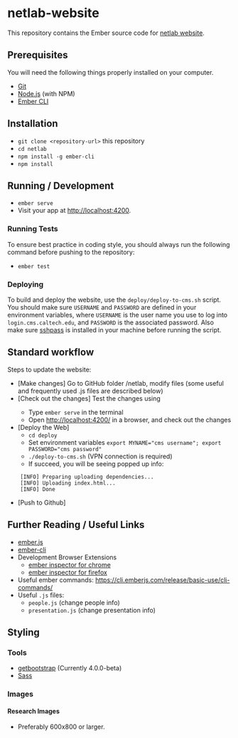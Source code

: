 # netlab-website

This repository contains the Ember source code for [netlab website](http://netlab.caltech.edu).

## Prerequisites

You will need the following things properly installed on your computer.

* [Git](https://git-scm.com/)
* [Node.js](https://nodejs.org/) (with NPM)
* [Ember CLI](https://ember-cli.com/)

## Installation

* `git clone <repository-url>` this repository
* `cd netlab`
* `npm install -g ember-cli`
* `npm install`

## Running / Development

* `ember serve`
* Visit your app at [http://localhost:4200](http://localhost:4200).


### Running Tests

To ensure best practice in coding style, you should always run the following command before pushing to the repository:

* `ember test`

### Deploying

To build and deploy the website, use the `deploy/deploy-to-cms.sh` script. You should make sure `USERNAME` and `PASSWORD` are defined in your environment variables, where `USERNAME` is the user name you use to log into `login.cms.caltech.edu`, and `PASSWORD` is the associated password. Also make sure [sshpass](https://sourceforge.net/projects/sshpass/) is installed in your machine before running the script.

## Standard workflow
Steps to update the website:
- [Make changes] Go to GitHub folder /netlab, modify files (some useful and frequently used .js files are described below)
- [Check out the changes] Test the changes using <ember serve> 
  - Type `ember serve` in the terminal
  - Open <http://localhost:4200/> in a browser, and check out the changes
- [Deploy the Web] 
  - `cd deploy`
  - Set environment variables `export MYNAME="cms username"; export PASSWORD="cms password"`
  - `./deploy-to-cms.sh` (VPN connection is required) 
  - If succeed, you will be seeing popped up info: 
```
    [INFO] Preparing uploading dependencies...
    [INFO] Uploading index.html...
    [INFO] Done
```
- [Push to Github]

## Further Reading / Useful Links

* [ember.js](https://emberjs.com/)
* [ember-cli](https://ember-cli.com/)
* Development Browser Extensions
  * [ember inspector for chrome](https://chrome.google.com/webstore/detail/ember-inspector/bmdblncegkenkacieihfhpjfppoconhi)
  * [ember inspector for firefox](https://addons.mozilla.org/en-US/firefox/addon/ember-inspector/)
* Useful ember commands: https://cli.emberjs.com/release/basic-use/cli-commands/
* Useful `.js` files:
  * `people.js` (change people info)
  * `presentation.js` (change presentation info)

## Styling

### Tools

* [getbootstrap](http://getbootstrap.com/) (Currently 4.0.0-beta)
* [Sass](http://sass-lang.com/)

### Images

#### Research Images

* Preferably 600x800 or larger.

